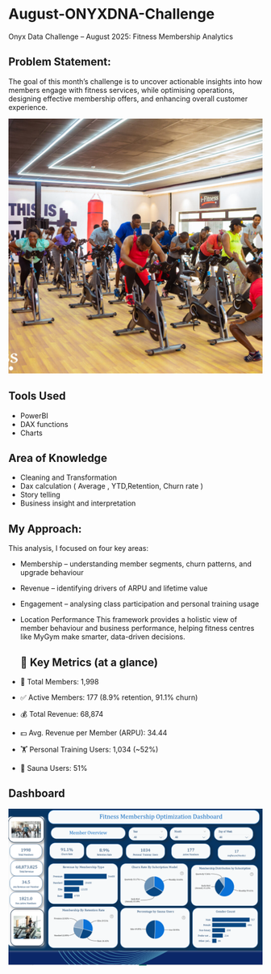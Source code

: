 # August-ONYXDNA-Challenge
Onyx Data Challenge – August 2025: Fitness Membership Analytics
## Problem Statement: 
The goal of this month’s challenge is to uncover actionable insights into how members engage with fitness services, while optimising operations, designing effective membership offers, and enhancing overall customer experience.

![](https://github.com/yvetteliberty/August-ONYXDNA-Challenge/blob/main/DAV_0944-1024x1024.jpg)

## Tools Used
- PowerBI
- DAX functions
- Charts
  
 ## Area of Knowledge
 - Cleaning and Transformation
 - Dax calculation  ( Average , YTD,Retention, Churn rate )
 - Story telling
 - Business insight and  interpretation

## My Approach:
 This analysis, I focused on four key areas:
 - Membership – understanding member segments, churn patterns, and upgrade behaviour
-  Revenue – identifying drivers of ARPU and lifetime value
- Engagement – analysing class participation and personal training usage
 - Location Performance
   This framework provides a holistic view of member behaviour and business performance, helping fitness centres like MyGym make smarter, data-driven decisions.

   ##  🔑 Key Metrics (at a glance)
 - 👥 Total Members: 1,998
- ✅ Active Members: 177 (8.9% retention, 91.1% churn)
- 💰 Total Revenue: 68,874
- 💵 Avg. Revenue per Member (ARPU): 34.44
- 🏋️ Personal Training Users: 1,034 (~52%)
- 🧖 Sauna Users: 51%
## Dashboard 
![](https://github.com/yvetteliberty/August-ONYXDNA-Challenge/blob/main/membership.png)

